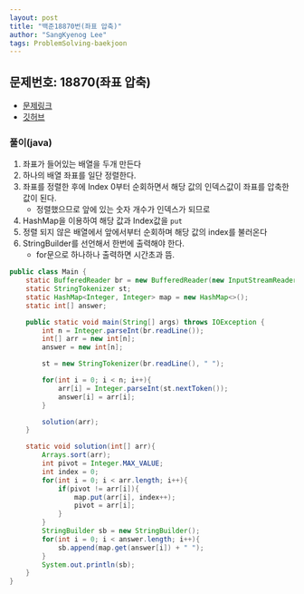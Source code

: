 ```yaml
---
layout: post
title: "백준18870번(좌표 압축)"
author: "SangKyenog Lee"
tags: ProblemSolving-baekjoon
---
```


## 문제번호: 18870(좌표 압축)
- [문제링크](https://www.acmicpc.net/problem/18870)
- [깃허브](https://github.com/sksk713/PS/blob/master/4%EC%A3%BC%EC%B0%A8/18870.java)

### 풀이(java)
1. 좌표가 들어있는 배열을 두개 만든다
2. 하나의 배열 좌표를 일단 정렬한다.
3. 좌표를 정렬한 후에 Index 0부터 순회하면서 해당 값의 인덱스값이 좌표를 압축한 값이 된다.
    - 정렬했으므로 앞에 있는 숫자 개수가 인덱스가 되므로
4. HashMap을 이용하여 해당 값과 Index값을 `put`
5. 정렬 되지 않은 배열에서 앞에서부터 순회하며 해당 값의 index를 불러온다
6. StringBuilder를 선언해서 한번에 출력해야 한다.
    - for문으로 하나하나 출력하면 시간초과 뜸.

```java
public class Main {
    static BufferedReader br = new BufferedReader(new InputStreamReader(System.in));
    static StringTokenizer st;
    static HashMap<Integer, Integer> map = new HashMap<>();
    static int[] answer;

    public static void main(String[] args) throws IOException {
        int n = Integer.parseInt(br.readLine());
        int[] arr = new int[n];
        answer = new int[n];

        st = new StringTokenizer(br.readLine(), " ");

        for(int i = 0; i < n; i++){
            arr[i] = Integer.parseInt(st.nextToken());
            answer[i] = arr[i];
        }

        solution(arr);
    }

    static void solution(int[] arr){
        Arrays.sort(arr);
        int pivot = Integer.MAX_VALUE;
        int index = 0;
        for(int i = 0; i < arr.length; i++){
            if(pivot != arr[i]){
                map.put(arr[i], index++);
                pivot = arr[i];
            }
        }
        StringBuilder sb = new StringBuilder();
        for(int i = 0; i < answer.length; i++){
            sb.append(map.get(answer[i]) + " ");
        }
        System.out.println(sb);
    }
}
```